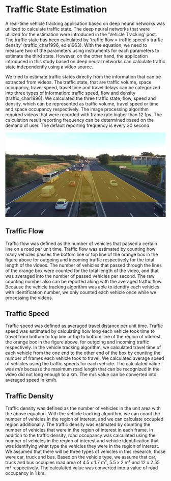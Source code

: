 
# Traffic State Estimation

A real-time vehicle tracking application based on deep neural networks was utilized to calculate traffic state. The deep neural networks that were utilized for the estimation were introduced in the ‘Vehicle Tracking’ post. The traffic state has been calculated by ‘traffic flow = traffic speed x traffic density’ (traffic_char1996, edie1963). With the equation, we need to measure two of the parameters using instruments for each parameters to estimate the third state. However, on the other hand, the application introduced in this study based on deep neural networks can calculate traffic state independently using a video source.

We tried to estimate traffic states directly from the information that can be extracted from videos. The traffic state, that are traffic volume, space occupancy, travel speed, travel time and travel delays can be categorized into three types of information: traffic speed, flow and density (traffic_char1996). We calculated the three traffic state, flow, speed and density, which can be represented as traffic volume, travel speed or time and space occupancy respectively. The image processing algorithm required videos that were recorded with frame rate higher than 12 fps. The calculation result reporting frequency can be determined based on the demand of user. The default reporting frequency is every 30 second.


![traffic static space occupancy box](../imgs/traffic-state-estimation-1.png)

## Traffic Flow
Traffic flow was defined as the number of vehicles that passed a certain line on a road per unit time. Traffic flow was estimated by counting how many vehicles passes the bottom line or top line of the orange box in the figure above for outgoing and incoming traffic respectively for the total length of the videos.  The number of vehicles that passed through the lines of the orange box were counted for the total length of the video, and that was averaged into the number of passed vehicles per second. The raw counting number also can be reported along with the averaged traffic flow. Because the vehicle tracking algorithm was able to identify each vehicles with identification number, we only counted each vehicle once while we processing the videos.

## Traffic Speed
Traffic speed was defined as averaged travel distance per unit time. Traffic speed was estimated by calculating how long each vehicle took time to travel from bottom to top line or top to bottom line of the region of interest, the orange box in the figure above, for outgoing and incoming traffic respectively. In the vehicle tracking algorithm, we calculated travel time of each vehicle from the one end to the other end of the box by counting the number of frames each vehicle took to travel. We calculated average speed of vehicles using the traffic speeds for each vehicle. The calculated value was $m/s$ because the maximum road length that can be recognized in the video did not long enough to a km. The m/s value can be converted into averaged speed in km/h.

## Traffic Density
Traffic density was defined as the number of vehicles in the unit area with the above equation. With the vehicle tracking algorithm, we can count the number of vehicles in the region of interest, and we can calculate occupied region additionally. The traffic density was estimated by counting the number of vehicles that were in the region of interest in each frame. In addition to the traffic density, road occupancy was calculated using the number of vehicles in the region of interest and vehicle identification that was identifying what type the vehicles they were in the region of interest. We assumed that there will be three types of vehicles in this research, those were car, truck and bus. Based on the vehicle type, we assume that car, truck and bus occupies road area of 4.5 x 1.7 m², 5.5 x 2 m² and 12 x 2.55 m² respectively. The calculated value was converted into a value of road occupancy in 1 km.